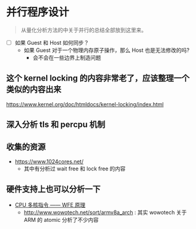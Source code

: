 # 并行程序设计

> 从量化分析方法的中关于并行的总结全部放到这里来。

- [ ] 如果 Guest 和 Host 如何同步？
  - 如果 Guest 对于一个物理内存原子操作，那么 Host 也是无法修改的吗?
    - 会不会在一些边界上制造问题

## 这个 kernel locking 的内容非常老了，应该整理一个类似的内容出来
https://www.kernel.org/doc/htmldocs/kernel-locking/index.html

## 深入分析 tls 和 percpu 机制

## 收集的资源
- https://www.1024cores.net/
  - 其中有分析过 wait free 和 lock free 的内容

## 硬件支持上也可以分析一下
- [CPU 多核指令 —— WFE 原理](http://www.wowotech.net/armv8a_arch/499.html)
  - http://www.wowotech.net/sort/armv8a_arch : 其实 wowotech 关于 ARM 的 atomic 分析了不少内容
